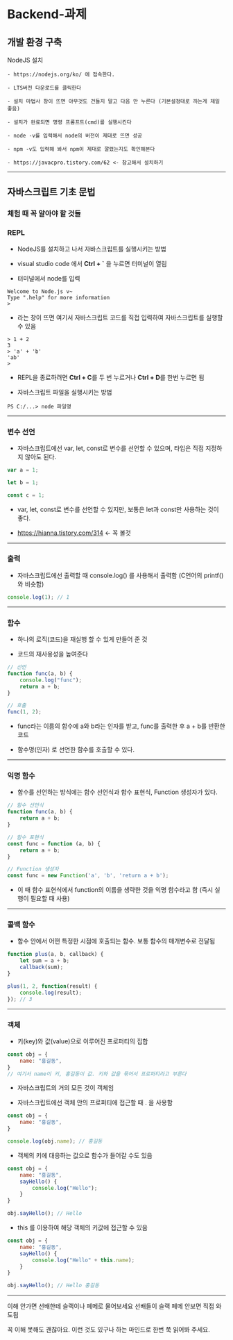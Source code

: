 # Backend-과제

## 개발 환경 구축

NodeJS 설치

    - https://nodejs.org/ko/ 에 접속한다. 
    
    - LTS버전 다운로드를 클릭한다

    - 설치 마법사 창이 뜨면 아무것도 건들지 말고 다음 만 누른다 (기본설정대로 까는게 제일 좋음)

    - 설치가 완료되면 명령 프롬프트(cmd)를 실행시킨다

    - node -v를 입력해서 node의 버전이 제대로 뜨면 성공

    - npm -v도 입력해 봐서 npm이 제대로 깔렸는지도 확인해본다

    - https://javacpro.tistory.com/62 <- 참고해서 설치하기

---
## 자바스크립트 기초 문법

### 체험 때 꼭 알아야 할 것들

### REPL

- NodeJS를 설치하고 나서 자바스크립트를 실행시키는 방법

- visual studio code 에서 **Ctrl + `** 을 누르면 터미널이 열림

- 터미널에서 node를 입력

```
Welcome to Node.js v~
Type ".help" for more information
>
```
- 라는 창이 뜨면 여기서 자바스크립트 코드를 직접 입력하여 자바스크립트를 실행할 수 있음

```
> 1 + 2
3
> 'a' + 'b'
'ab'
>
```

- REPL을 종료하려면 **Ctrl + C**를 두 번 누르거나 **Ctrl + D**를 한번 누르면 됨

- 자바스크립트 파일을 실행시키는 방법

```
PS C:/...> node 파일명
```
---
### 변수 선언

- 자바스크립트에선 var, let, const로 변수를 선언할 수 있으며, 타입은 직접 지정하지 않아도 된다.

``` javascript
var a = 1;

let b = 1;

const c = 1;
```

- var, let, const로 변수를 선언할 수 있지만, 보통은 let과 const만 사용하는 것이 좋다.

- https://hianna.tistory.com/314 <- 꼭 볼것

---
### 출력

- 자바스크립트에선 출력할 때 console.log() 를 사용해서 출력함 (C언어의 printf()와 비슷함)

``` javascript
console.log(1); // 1
```
---
### 함수

- 하나의 로직(코드)을 재실행 할 수 있게 만들어 준 것

- 코드의 재사용성을 높여준다

``` javascript
// 선언
function func(a, b) {
    console.log("func");
    return a + b;
}

// 호출
func(1, 2);
```
- func라는 이름의 함수에 a와 b라는 인자를 받고, func를 출력한 후 a + b를 반환한 코드

- 함수명(인자) 로 선언한 함수를 호출할 수 있다.
---
### 익명 함수

- 함수를 선언하는 방식에는 함수 선언식과 함수 표현식, Function 생성자가 있다.

``` javascript
// 함수 선언식
function func(a, b) {
    return a + b;
}

// 함수 표현식
const func = function (a, b) {
    return a + b;
}

// Function 생성자
const func = new Function('a', 'b', 'return a + b');
```

- 이 때 함수 표현식에서 function의 이름을 생략한 것을 익명 함수라고 함 (즉시 실행이 필요할 때 사용)
---
### 콜백 함수

- 함수 안에서 어떤 특정한 시점에 호출되는 함수. 보통 함수의 매개변수로 전달됨

``` javascript 
function plus(a, b, callback) {
    let sum = a + b;
    callback(sum);
}

plus(1, 2, function(result) {
    console.log(result);
}); // 3
```
---

### 객체

- 키(key)와 값(value)으로 이루어진 프로퍼티의 집합

``` javascript
const obj = {
    name: "홍길동",
}
// 여기서 name이 키, 홍길동이 값. 키와 값을 묶어서 프로퍼티라고 부른다
```

- 자바스크립트의 거의 모든 것이 객체임

- 자바스크립트에선 객체 안의 프로퍼티에 접근할 때 . 을 사용함

``` javascript
const obj = {
    name: "홍길동",
}

console.log(obj.name); // 홍길동
```

- 객체의 키에 대응하는 값으로 함수가 들어갈 수도 있음

``` javascript
const obj = {
    name: "홍길동",
    sayHello() {
        console.log("Hello");
    }
}

obj.sayHello(); // Hello
```

- this 를 이용하여 해당 객체의 키값에 접근할 수 있음

``` javascript
const obj = {
    name: "홍길동",
    sayHello() {
        console.log("Hello" + this.name);
    }
}

obj.sayHello(); // Hello 홍길동
```
---


이해 안가면 선배한테 슬랙이나 페메로 물어보세요 선배들이 슬랙 페메 안보면 직접 와도됨

꼭 이해 못해도 괜찮아요. 이런 것도 있구나 하는 마인드로 한번 쭉 읽어봐 주세요.
